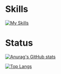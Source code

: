 # Skills
[![My Skills](https://skillicons.dev/icons?i=aws.gcp,html,css,js,ts,react,graphql,apollo,idea,vscode,bootstrap,git,go,kubernetes,cpp,django,docker,emacs,express,flask,heroku,latex,md,mysql,nextjs,nginx,nim,nodejs,postgres,py,redis,redux,regex,styledcomponents,scala,svelte,terraform&perline=8)](https://skillicons.dev)

# Status
[![Anurag's GitHub stats](https://github-readme-stats.vercel.app/api?username=Ravie403&count_private=true&show_icons=true&theme=synthwave)](https://github.com/anuraghazra/github-readme-stats)

[![Top Langs](https://github-readme-stats.vercel.app/api/top-langs/?username=Ravie403&layout=compact)](https://github.com/anuraghazra/github-readme-stats)
